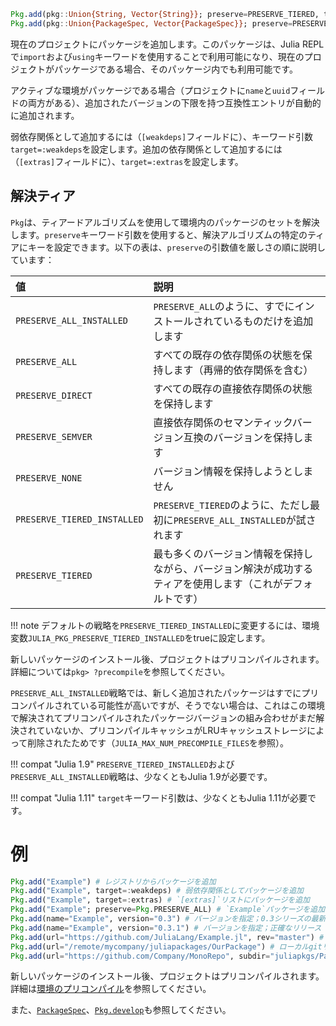 ```julia
Pkg.add(pkg::Union{String, Vector{String}}; preserve=PRESERVE_TIERED, target::Symbol=:deps)
Pkg.add(pkg::Union{PackageSpec, Vector{PackageSpec}}; preserve=PRESERVE_TIERED, target::Symbol=:deps)
```

現在のプロジェクトにパッケージを追加します。このパッケージは、Julia REPLで`import`および`using`キーワードを使用することで利用可能になり、現在のプロジェクトがパッケージである場合、そのパッケージ内でも利用可能です。

アクティブな環境がパッケージである場合（プロジェクトに`name`と`uuid`フィールドの両方がある）、追加されたバージョンの下限を持つ互換性エントリが自動的に追加されます。

弱依存関係として追加するには（`[weakdeps]`フィールドに）、キーワード引数`target=:weakdeps`を設定します。追加の依存関係として追加するには（`[extras]`フィールドに）、`target=:extras`を設定します。

## 解決ティア

`Pkg`は、ティアードアルゴリズムを使用して環境内のパッケージのセットを解決します。`preserve`キーワード引数を使用すると、解決アルゴリズムの特定のティアにキーを設定できます。以下の表は、`preserve`の引数値を厳しさの順に説明しています：

| 値                           | 説明                                                         |
|:--------------------------- |:---------------------------------------------------------- |
| `PRESERVE_ALL_INSTALLED`    | `PRESERVE_ALL`のように、すでにインストールされているものだけを追加します                |
| `PRESERVE_ALL`              | すべての既存の依存関係の状態を保持します（再帰的依存関係を含む）                           |
| `PRESERVE_DIRECT`           | すべての既存の直接依存関係の状態を保持します                                     |
| `PRESERVE_SEMVER`           | 直接依存関係のセマンティックバージョン互換のバージョンを保持します                          |
| `PRESERVE_NONE`             | バージョン情報を保持しようとしません                                         |
| `PRESERVE_TIERED_INSTALLED` | `PRESERVE_TIERED`のように、ただし最初に`PRESERVE_ALL_INSTALLED`が試されます |
| `PRESERVE_TIERED`           | 最も多くのバージョン情報を保持しながら、バージョン解決が成功するティアを使用します（これがデフォルトです）      |

!!! note
    デフォルトの戦略を`PRESERVE_TIERED_INSTALLED`に変更するには、環境変数`JULIA_PKG_PRESERVE_TIERED_INSTALLED`をtrueに設定します。


新しいパッケージのインストール後、プロジェクトはプリコンパイルされます。詳細については`pkg> ?precompile`を参照してください。

`PRESERVE_ALL_INSTALLED`戦略では、新しく追加されたパッケージはすでにプリコンパイルされている可能性が高いですが、そうでない場合は、これはこの環境で解決されてプリコンパイルされたパッケージバージョンの組み合わせがまだ解決されていないか、プリコンパイルキャッシュがLRUキャッシュストレージによって削除されたためです（`JULIA_MAX_NUM_PRECOMPILE_FILES`を参照）。

!!! compat "Julia 1.9"
    `PRESERVE_TIERED_INSTALLED`および`PRESERVE_ALL_INSTALLED`戦略は、少なくともJulia 1.9が必要です。


!!! compat "Julia 1.11"
    `target`キーワード引数は、少なくともJulia 1.11が必要です。


# 例

```julia
Pkg.add("Example") # レジストリからパッケージを追加
Pkg.add("Example", target=:weakdeps) # 弱依存関係としてパッケージを追加
Pkg.add("Example", target=:extras) # `[extras]`リストにパッケージを追加
Pkg.add("Example"; preserve=Pkg.PRESERVE_ALL) # `Example`パッケージを追加し、既存の依存関係を厳密に保持
Pkg.add(name="Example", version="0.3") # バージョンを指定；0.3シリーズの最新リリース
Pkg.add(name="Example", version="0.3.1") # バージョンを指定；正確なリリース
Pkg.add(url="https://github.com/JuliaLang/Example.jl", rev="master") # リモートgitリポジトリからのURL
Pkg.add(url="/remote/mycompany/juliapackages/OurPackage") # ローカルgitリポジトリへのパス
Pkg.add(url="https://github.com/Company/MonoRepo", subdir="juliapkgs/Package.jl)") # サブディレクトリ付き
```

新しいパッケージのインストール後、プロジェクトはプリコンパイルされます。詳細は[環境のプリコンパイル](@ref)を参照してください。

また、[`PackageSpec`](@ref)、[`Pkg.develop`](@ref)も参照してください。
